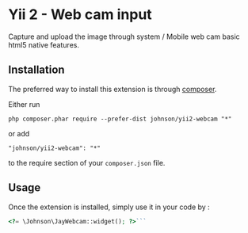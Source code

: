 Yii 2 - Web cam input
=====================
Capture and upload the image through system / Mobile web cam basic html5 native features.

Installation
------------

The preferred way to install this extension is through [composer](http://getcomposer.org/download/).

Either run

```
php composer.phar require --prefer-dist johnson/yii2-webcam "*"
```

or add

```
"johnson/yii2-webcam": "*"
```

to the require section of your `composer.json` file.


Usage
-----

Once the extension is installed, simply use it in your code by  :

```php
<?= \Johnson\JayWebcam::widget(); ?>```
